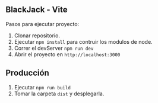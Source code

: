 ## BlackJack - Vite

Pasos para ejecutar proyecto:

1. Clonar repositorio.
2. Ejecutar ```npm install``` para contruir los modulos de node.
3. Correr el devServer ```npm run dev```
4. Abrir el proyecto en ```http://localhost:3000```

## Producción

1. Ejecutar ```npm run build```
2. Tomar la carpeta ```dist``` y desplegarla.
